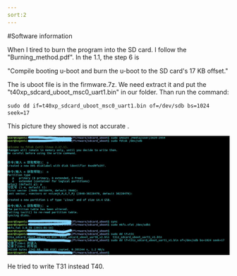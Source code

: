 ```yaml
---
sort:2
---
```


#Software information

When I tired to burn the program into the SD card. I follow the "Burning_method.pdf".  In the 1.1, the step 6 is 

"Compile booting u-boot and burn the u-boot to the SD card's 17 KB offset."

The is uboot file is in the firmware.7z. We need extract it and put the "t40xp_sdcard_uboot_msc0_uart1.bin" in our folder. Than run the command:

```
sudo dd if=t40xp_sdcard_uboot_msc0_uart1.bin of=/dev/sdb bs=1024 seek=17
```

This picture they showed is not accurate .



![](../picture/Sdcard.jpg)

He tried to write T31 instead T40.